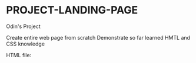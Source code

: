 # PROJECT-LANDING-PAGE
Odin's Project 

Create entire web page from scratch 
Demonstrate so far learned HMTL and CSS knowledge

HTML file:

